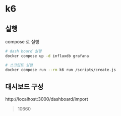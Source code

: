 # k6

## 실행 

compose 로 실행

```bash
# dash board 실행
docker compose up -d influxdb grafana

# 스크립트 실행
docker compose run --rm k6 run /scripts/create.js
```

## 대시보드 구성

http://localhost:3000/dashboard/import
> 10660